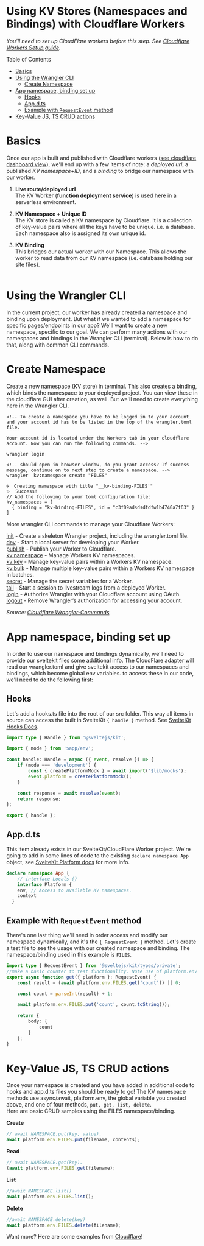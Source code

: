 # Using KV Stores (Namespaces and Bindings) with Cloudflare Workers

_You'll need to set up CloudFlare workers before this step. See [Cloudflare Workers Setup guide](Cloudflare-Workers-Setup.md)._

Table of Contents

- [Basics](#basics)
- [Using the Wrangler CLI](#using-the-wrangler-cli)
  - [Create Namespace](#create-namespace)
- [App namespace, binding set up](#app-namespace-binding-set-up)
  - [Hooks](#hooks)
  - [App.d.ts](#appdts)
  - [Example with `RequestEvent` method](#example-with-requestevent-method)
- [Key-Value JS, TS CRUD actions](#key-value-js-ts-crud-actions)

# Basics

Once our app is built and published with Cloudflare workers ([see cloudflare dashboard view](./assets/WorkersPage-preview.PNG)), we'll end up with a few items of note: a _deployed url_, a published _KV namespace+ID_, and a _binding_ to bridge our namespace with our worker.

1. **Live route/deployed url**<br> The KV Worker (**function deployment service**) is used here in a serverless environment.

2. **KV Namespace + Unique ID** <br>The KV store is called a KV namespace by Cloudflare. It is a collection of key-value pairs where all the keys have to be unique. i.e. a database. Each namespace also is assigned its own unique id.

3. **KV Binding** <br> This bridges our actual worker with our Namespace. This allows the worker to read data from our KV namespace (i.e. database holding our site files).<br><br>

# Using the Wrangler CLI

In the current project, our worker has already created a namespace and binding upon deployment. But what if we wanted to add a namespace for specific pages/endpoints in our app? We'll want to create a new namespace, specific to our goal. We can perform many actions with our namespaces and bindings in the Wrangler CLI (terminal). Below is how to do that, along with common CLI commands.

# Create Namespace

Create a new namespace (KV store) in terminal. This also creates a binding, which binds the namespace to your deployed project. You can view these in the cloudflare GUI after creation, as well. But we'll need to create everything here in the Wrangler CLI.

```
<!-- To create a namespace you have to be logged in to your account and your account id has to be listed in the top of the wrangler.toml file.

Your account id is located under the Workers tab in your cloudflare account. Now you can run the following commands. -->

wrangler login

<!-- should open in browser window, do you grant access? If success message, continue on to next step to create a namespace. -->
wrangler  kv:namespace create "FILES"

🌀  Creating namespace with title "__kv-binding-FILES'"
✨  Success!
// Add the following to your toml configuration file:
kv_namespaces = [
  { binding = "kv-binding-FILES", id = "c3f09adsdsdfdfw1b4740a7f63" }
]
```

More wrangler CLI commands to manage your Cloudflare Workers:

[init](https://developers.cloudflare.com/workers/wrangler/commands#init) - Create a skeleton Wrangler project, including the wrangler.toml file.<br>
[dev](https://developers.cloudflare.com/workers/wrangler/commands#dev) - Start a local server for developing your Worker.<br>
[publish](https://developers.cloudflare.com/workers/wrangler/commands#publish) - Publish your Worker to Cloudflare.<br>
[kv:namespace](https://developers.cloudflare.com/workers/wrangler/commands#kvnamespace) - Manage Workers KV namespaces.<br>
[kv:key](https://developers.cloudflare.com/workers/wrangler/commands#kvkey) - Manage key-value pairs within a Workers KV namespace.<br>
[kv:bulk](https://developers.cloudflare.com/workers/wrangler/commands#kvbulk) - Manage multiple key-value pairs within a Workers KV namespace in batches.<br>
[secret](https://developers.cloudflare.com/workers/wrangler/commands#secret) - Manage the secret variables for a Worker.<br>
[tail](https://developers.cloudflare.com/workers/wrangler/commands#tail) - Start a session to livestream logs from a deployed Worker.<br>
[login](https://developers.cloudflare.com/workers/wrangler/commands#login) - Authorize Wrangler with your Cloudflare account using OAuth.<br>
[logout](https://developers.cloudflare.com/workers/wrangler/commands#logout) - Remove Wrangler’s authorization for accessing your account.<br>

_Source: [Cloudflare Wrangler-Commands](https://developers.cloudflare.com/workers/wrangler/commands#kv)_

# App namespace, binding set up

In order to use our namespace and bindings dynamically, we'll need to provide our sveltekit files some additional info. The CloudFlare adapter will read our wrangler.toml and give sveltekit access to our namespaces and bindings, which become global env variables. to access these in our code, we'll need to do the following first:

## Hooks

Let's add a hooks.ts file into the root of our src folder. This way all items in source can access the built in SvelteKit `{ handle }` method. See [SvelteKit Hooks Docs](https://kit.svelte.dev/docs/hooks).

```ts
import type { Handle } from '@sveltejs/kit';

import { mode } from '$app/env';

const handle: Handle = async ({ event, resolve }) => {
	if (mode === 'development') {
		const { createPlatformMock } = await import('$lib/mocks');
		event.platform = createPlatformMock();
	}

	const response = await resolve(event);
	return response;
};

export { handle };
```

## App.d.ts

This item already exists in our SvelteKit/CloudFlare Worker project. We're going to add in some lines of code to the existing `declare namespace App` object, see [SvelteKit Platform docs](https://kit.svelte.dev/docs/adapters#supported-environments-platform-specific-context) for more info.

```ts
declare namespace App {
	// interface Locals {}
	interface Platform {
    env, // Access to available KV namespaces.
    context
  }
```

## Example with `RequestEvent` method

There's one last thing we'll need in order access and modify our namespace dynamically, and it's the `{ RequestEvent }` method. Let's create a test file to see the usage with our created namespace and binding. The namespace/binding used in this example is `FILES`.

```ts
import type { RequestEvent } from '@sveltejs/kit/types/private';
//make a basic counter to test functionality. Note use of platform.env with get and put methods to access/modify our namespace! :)
export async function get({ platform }: RequestEvent) {
	const result = (await platform.env.FILES.get('count')) || 0;

	const count = parseInt(result) + 1;

	await platform.env.FILES.put('count', count.toString());

	return {
		body: {
			count
		}
	};
}
```

# Key-Value JS, TS CRUD actions

Once your namespace is created and you have added in additional code to hooks and app.d.ts files you should be ready to go! The KV namespace methods use async/await, platform.env, the global variable you created above, and one of four methods, `put, get, list, delete`.
<br>Here are basic CRUD samples using the FILES namespace/binding.

**Create**

```js
// await NAMESPACE.put(key, value).
await platform.env.FILES.put(filename, contents);
```

**Read**

```js
// await NAMESPACE.get(key).
(await platform.env.FILES.get(filename);
```

**List**

```js
//await NAMESPACE.list()
await platform.env.FILES.list();
```

**Delete**

```js
//await NAMESPACE.delete(key)
await platform.env.FILES.delete(filename);
```

Want more? Here are some examples from [Cloudflare](https://developers.cloudflare.com/workers/runtime-apis/kv/)!
